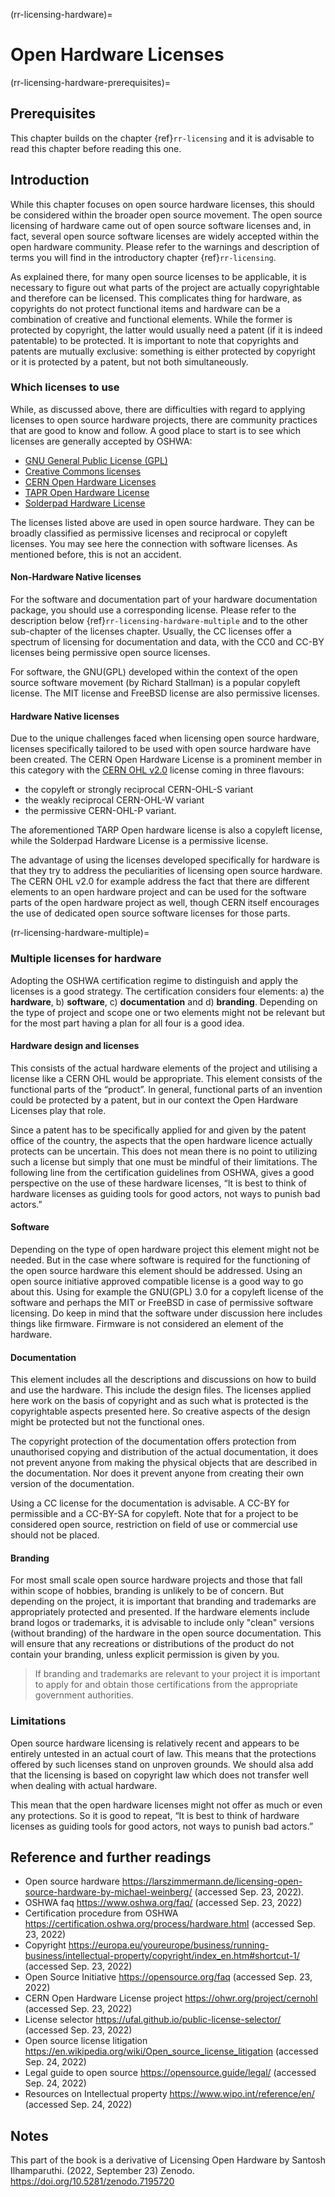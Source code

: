 (rr-licensing-hardware)=
# Open Hardware Licenses

(rr-licensing-hardware-prerequisites)=
## Prerequisites

This chapter builds on the chapter {ref}`rr-licensing` and it is advisable to read this chapter before reading this one.

## Introduction

While this chapter focuses on open source hardware licenses, this should be considered within the broader open source movement. 
The open source licensing of hardware came out of open source software licenses and, in fact, several open source software licenses are widely accepted within the open hardware community. 
Please refer to the warnings and description of terms you will find in the introductory chapter
{ref}`rr-licensing`.

As explained there, for many open source licenses to be applicable, it is necessary to figure out what parts of the project are actually copyrightable and therefore can be licensed.
This complicates thing for hardware, as copyrights do not protect functional items and hardware can be a combination of creative and functional elements.
While the former is protected by copyright, the latter would usually need a patent (if it is indeed patentable) to be protected.
It is important to note that copyrights and patents are mutually exclusive: something is either protected by copyright or it is protected by a patent, but not both simultaneously.



### Which licenses to use

While, as discussed above, there are difficulties with regard to applying licenses to open source hardware projects, there are community practices that are good to know and follow.
A good place to start is to see which licenses are generally accepted by OSHWA:

- [GNU General Public License (GPL)](http://www.gnu.org/licenses/gpl.html/)
-	[Creative Commons licenses](https://creativecommons.org/licenses/)
-	[CERN Open Hardware Licenses](https://ohwr.org/project/cernohl/wikis/home)
-	[TAPR Open Hardware License](https://tapr.org/the-tapr-open-hardware-license/)
-	[Solderpad Hardware License](http://solderpad.org/licenses/)

The licenses listed above are used in open source hardware. 
They can be broadly classified as permissive licenses and reciprocal or copyleft licenses.
You may see here the connection with software licenses.
As mentioned before, this is not an accident.



#### Non-Hardware Native licenses

For the software and documentation part of your hardware documentation package, you should use a corresponding license. Please refer to the description below {ref}`rr-licensing-hardware-multiple` and to the other sub-chapter of the licenses chapter.
Usually, the CC licenses offer a spectrum of licensing for documentation and data, with the CC0 and CC-BY licenses being permissive open source licenses. 

For software, the GNU(GPL) developed within the context of the open source software movement (by Richard Stallman) is a popular copyleft license.
The MIT license and FreeBSD license are also permissive licenses. 

#### Hardware Native licenses

Due to the unique challenges faced when licensing open source hardware, licenses specifically tailored to be used with open source hardware have been created.
The CERN Open Hardware License is a prominent member in this category with the [CERN OHL v2.0](https://ohwr.org/project/cernohl/wikis/Documents/CERN-OHL-version-2/) license coming in three flavours:

- the copyleft or strongly reciprocal CERN-OHL-S variant
- the weakly reciprocal CERN-OHL-W variant
- the permissive CERN-OHL-P variant.
 
  
The aforementioned TARP Open hardware license is also a copyleft license, while the Solderpad Hardware License is a permissive license. 

The advantage of using the licenses developed specifically for hardware is that they try to address the peculiarities of licensing open source hardware.
The CERN OHL v2.0 for example address the fact that there are different elements to an open hardware project and can be used for the software parts of the open hardware project as well, though CERN itself encourages the use of dedicated open source software licenses for those parts. 

(rr-licensing-hardware-multiple)=
### Multiple licenses for hardware

Adopting the OSHWA certification regime to distinguish and apply the licenses is a good strategy. 
The certification considers four elements: a) the **hardware**, b) **software**, c) **documentation** and d) **branding**.
Depending on the type of project and scope one or two elements might not be relevant but for the most part having a plan for all four is a good idea. 


#### Hardware design and licenses

This consists of the actual hardware elements of the project and utilising a license like a CERN OHL would be appropriate.
This element consists of the functional parts of the “product”.
In general, functional parts of an invention could be protected by a patent, but in our context the Open Hardware Licenses play that role. 

Since a patent has to be specifically applied for and given by the patent office of the country, the aspects that the open hardware licence actually protects can be uncertain.
This does not mean there is no point to utilizing such a license but simply that one must be mindful of their limitations.
The following line from the certification guidelines from OSHWA, gives a good perspective on the use of these hardware licenses, “It is best to think of hardware licenses as guiding tools for good actors, not ways to punish bad actors.”

#### Software
Depending on the type of open hardware project this element might not be needed.
But in the case where software is required for the functioning of the open source hardware this element should be addressed.
Using an open source initiative approved  compatible license is a good way to go about this.
Using for example the GNU(GPL) 3.0 for a copyleft license of the software and perhaps the MIT or FreeBSD in case of permissive software licensing.
Do keep in mind that the software under discussion here includes things like firmware.
Firmware is not considered an element of the hardware. 

#### Documentation
This element includes all the descriptions and discussions on how to build and use the hardware.
This include the design files.
The licenses applied here work on the basis of copyright and as such what is protected is the copyrightable aspects presented here.
So creative aspects of the design might be protected but not the functional ones. 

The copyright protection of the documentation offers protection from unauthorised copying and distribution of the actual documentation, it does not prevent anyone from making the physical objects that are described in the documentation.
Nor does it prevent anyone from creating their own version of the documentation. 

Using a CC license for the documentation is advisable.
A CC-BY for permissible and a CC-BY-SA for copyleft.
Note that for a project to be considered open source, restriction on field of use or commercial use should not be placed.

#### Branding
For most small scale open source hardware projects and those that fall within scope of hobbies, branding is unlikely to be of concern.
But depending on the project, it is important that branding and trademarks are appropriately protected and presented.
If the hardware elements include brand logos or trademarks, it is advisable to include only "clean" versions (without branding) of the hardware in the open source documentation.
This will ensure that any recreations or distributions of the product do not contain your branding, unless explicit permission is given by you. 

> If branding and trademarks are relevant to your project it is important to apply for and obtain those certifications from the appropriate government authorities. 

### Limitations


Open source hardware licensing is relatively recent and appears to be entirely untested in an actual court of law.
This means that the protections offered by such licenses stand on unproven grounds.
We should alsa add that the licensing is based on copyright law which does not transfer well when dealing with actual hardware.

This mean that the open hardware licenses might not offer as much or even any protections.
So it is good to repeat, “It is best to think of hardware licenses as guiding tools for good actors, not ways to punish bad actors.”
 

## Reference and further readings
- Open source hardware https://larszimmermann.de/licensing-open-source-hardware-by-michael-weinberg/  (accessed Sep. 23, 2022).
- OSHWA faq https://www.oshwa.org/faq/ (accessed Sep. 23, 2022)
- Certification procedure from OSHWA  https://certification.oshwa.org/process/hardware.html (accessed Sep. 23, 2022)
- Copyright https://europa.eu/youreurope/business/running-business/intellectual-property/copyright/index_en.htm#shortcut-1/  (accessed Sep. 23, 2022)
- Open Source Initiative https://opensource.org/faq (accessed Sep. 23, 2022)
- CERN Open Hardware License project https://ohwr.org/project/cernohl (accessed Sep. 23, 2022)
- License selector https://ufal.github.io/public-license-selector/ (accessed Sep. 23, 2022)
- Open source license litigation https://en.wikipedia.org/wiki/Open_source_license_litigation (accessed Sep. 24, 2022)
- Legal guide to open source https://opensource.guide/legal/ (accessed Sep. 24, 2022)
- Resources on Intellectual property https://www.wipo.int/reference/en/ (accessed Sep. 24, 2022)

## Notes
This part of the book is a derivative of Licensing Open Hardware by Santosh Ilhamparuthi. (2022, September 23) Zenodo. https://doi.org/10.5281/zenodo.7195720
